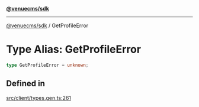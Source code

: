 [**@venuecms/sdk**](../README.md)

***

[@venuecms/sdk](../README.md) / GetProfileError

# Type Alias: GetProfileError

```ts
type GetProfileError = unknown;
```

## Defined in

[src/client/types.gen.ts:261](https://github.com/venuecms/sdk/blob/f129a52a8dada040e7d47cae058990c6423a868d/src/client/types.gen.ts#L261)
